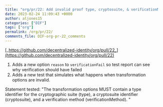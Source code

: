 ```yaml
---
title: "org/pr/22: Add invalid proof type, cryptosuite, & verificationMethod tests"
date: 2023-02-24 11:09:43 +0000
author: aljones15
categories: ["DIF"]
tags: ["org"]
permalink: /org/pr/22/
comments_file: DIF-org-pr-22_comments
---
```


[_https://github.com/decentralized-identity/org/pull/22_](https://github.com/decentralized-identity/org/pull/22)

1. Adds a new option `reason` to `verificationFail` so test report can see why verification should have failed
2. Adds a new test that simulates what happens when transformation options are invalid.

Statement tested: "The transformation options MUST contain a type identifier for the cryptographic suite (type), a cryptosuite identifier (cryptosuite), and a verification method (verificationMethod). "
